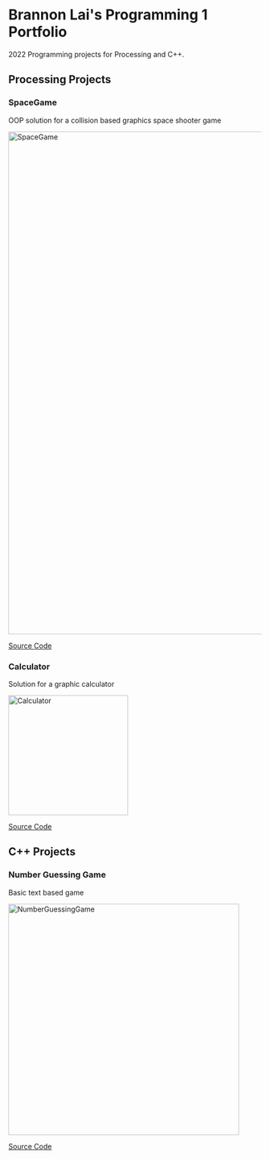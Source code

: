 # Brannon Lai's Programming 1 Portfolio

2022 Programming projects for Processing and C++.

## Processing Projects

### SpaceGame
OOP solution for a collision based graphics space shooter game

<img width="998" alt="SpaceGame" src="https://user-images.githubusercontent.com/89152916/157061660-9712a683-3610-4357-bb57-eb82922c56fb.png">

[Source Code](https://github.com/meepilee/Programming-Portfolio-Class-2022/files/8198709/SpaceGame.3-1.zip)

### Calculator
Solution for a graphic calculator

<img width="238" alt="Calculator" src="https://user-images.githubusercontent.com/89152916/157063910-dd9000c2-b1fc-40bd-8f3c-78309d079b5d.png">

[Source Code](https://github.com/meepilee/Programming-Portfolio-Class-2022/files/8198800/Calculator_Final.zip)


## C++ Projects

### Number Guessing Game
Basic text based game

<img width="459" alt="NumberGuessingGame" src="https://user-images.githubusercontent.com/89152916/157066655-d84b9359-8daf-4539-b795-1474b910af7c.png">

[Source Code](https://github.com/meepilee/Programming-Portfolio-Class-2022/files/8198884/main.3.cpp.zip)
